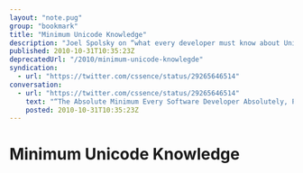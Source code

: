 ```yaml
---
layout: "note.pug"
group: "bookmark"
title: "Minimum Unicode Knowledge"
description: "Joel Spolsky on “what every developer must know about Unicode”."
published: 2010-10-31T10:35:23Z
deprecatedUrl: "/2010/minimum-unicode-knowlegde"
syndication:
  - url: "https://twitter.com/cssence/status/29265646514"
conversation:
  - url: "https://twitter.com/cssence/status/29265646514"
    text: "“The Absolute Minimum Every Software Developer Absolutely, Positively Must Know About Unicode (No Excuses!)” [bit.ly/1F5eUN](https://www.joelonsoftware.com/2003/10/08/the-absolute-minimum-every-software-developer-absolutely-positively-must-know-about-unicode-and-character-sets-no-excuses/) by [@spolsky](https://twitter.com/spolsky)"
    posted: 2010-10-31T10:35:23Z
---
```


# Minimum Unicode Knowledge

